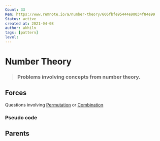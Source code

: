 ```yaml
---
Count: 33
Rem: https://www.remnote.io/a/number-theory/606fbfe95444e90034f84e99
Status: active
created at: 2021-04-08 
author: akhiln
tags: [pattern]
level: 
---
```


# Number Theory

> ### Problems involving concepts from number theory.

## Forces
Questions involving [Permutation](Permutation.md) or [Combination](Combination) 

### Pseudo code


## Parents

